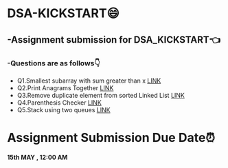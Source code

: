 # DSA-KICKSTART:smile:
## -Assignment submission for DSA_KICKSTART:point_left:

### -Questions are as follows:point_down:
* Q1.Smallest subarray with sum greater than x [LINK](https://practice.geeksforgeeks.org/problems/smallest-subarray-with-sum-greater-than-x5651/1) </li> 
* Q2.Print Anagrams Together [LINK](https://practice.geeksforgeeks.org/problems/print-anagrams-together/1) </li>
* Q3.Remove duplicate element from sorted Linked List [LINK](https://practice.geeksforgeeks.org/problems/remove-duplicate-element-from-sorted-linked-list/1)</li>
* Q4.Parenthesis Checker  [LINK](https://practice.geeksforgeeks.org/problems/parenthesis-checker2744/1)</li>
* Q5.Stack using two queues   [LINK](https://practice.geeksforgeeks.org/problems/stack-using-two-queues/1)</li>

# Assignment Submission Due Date:alarm_clock:
**15th MAY , 12:00 AM**

